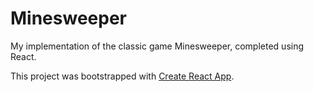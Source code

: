 # Minesweeper

My implementation of the classic game Minesweeper, completed using React.

This project was bootstrapped with [Create React App](https://github.com/facebook/create-react-app).

